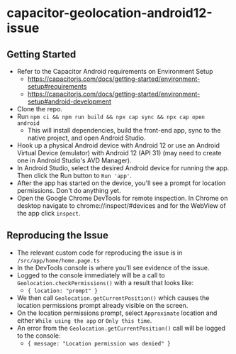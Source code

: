 # capacitor-geolocation-android12-issue

## Getting Started

- Refer to the Capacitor Android requirements on Environment Setup
  - https://capacitorjs.com/docs/getting-started/environment-setup#requirements
  - https://capacitorjs.com/docs/getting-started/environment-setup#android-development
- Clone the repo.
- Run `npm ci && npm run build && npx cap sync && npx cap open android`
  - This will install dependencies, build the front-end app, sync to the native project, and open Android Studio.
- Hook up a physical Android device with Android 12 or use an Android Virtual Device (emulator) with Android 12 (API 31) (may need to create one in Android Studio's AVD Manager).
- In Android Studio, select the desired Android device for running the app. Then click the Run button to `Run 'app'`.
- After the app has started on the device, you'll see a prompt for location permissions. Don't do anything yet.
- Open the Google Chrome DevTools for remote inspection. In Chrome on desktop navigate to chrome://inspect/#devices and for the WebView of the app click `inspect`.

## Reproducing the Issue

- The relevant custom code for reproducing the issue is in `/src/app/home/home.page.ts`
- In the DevTools console is where you'll see evidence of the issue.
- Logged to the console immediately will be a call to `Geolocation.checkPermissions()` with a result that looks like:
  - `{ location: "prompt" }`
- We then call `Geolocation.getCurrentPosition()` which causes the location permissions prompt already visible on the screen.
- On the location permissions prompt, select `Approximate` location and either `While using the app` or `Only this time`.
- An error from the `Geolocation.getCurrentPosition()` call will be logged to the console:
  - `{ message: "Location permission was denied" }`
